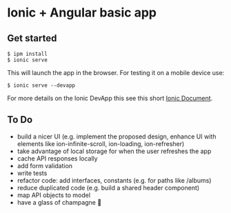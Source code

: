 # Ionic + Angular basic app

## Get started
```
$ ipm install
$ ionic serve
```
This will launch the app in the browser.
For testing it on a mobile device use:
```
$ ionic serve --devapp
```
For more details on the Ionic DevApp this see this short [Ionic Document](https://ionicframework.com/docs/angular/your-first-app/ios-android-camera#install-devapp).

## To Do
- build a nicer UI (e.g. implement the proposed design, enhance UI with elements like ion-infinite-scroll, ion-loading, ion-refresher)
- take advantage of local storage for when the user refreshes the app
- cache API responses locally
- add form validation
- write tests
- refactor code: add interfaces, constants (e.g. for paths like /albums)
- reduce duplicated code (e.g. build a shared header component)
- map API objects to model
- have a glass of champagne 🥂
